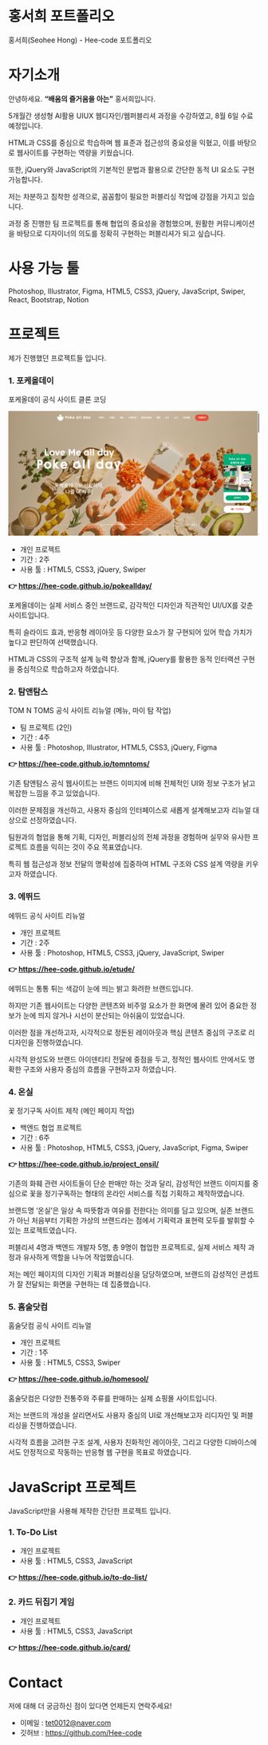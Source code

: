 # 홍서희 포트폴리오
홍서희(Seohee Hong) - Hee-code 포트폴리오


# 자기소개
안녕하세요. **“배움의 즐거움을 아는”** 홍서희입니다.

5개월간 생성형 AI활용 UIUX 웹디자인/웹퍼블리셔 과정을 수강하였고, 8월 6일 수료 예정입니다.

HTML과 CSS를 중심으로 학습하며 웹 표준과 접근성의 중요성을 익혔고, 이를 바탕으로 웹사이트를 구현하는 역량을 키웠습니다.

또한, jQuery와 JavaScript의 기본적인 문법과 활용으로 간단한 동적 UI 요소도 구현 가능합니다.

저는 차분하고 침착한 성격으로, 꼼꼼함이 필요한 퍼블리싱 작업에 강점을 가지고 있습니다.

과정 중 진행한 팀 프로젝트를 통해 협업의 중요성을 경험했으며, 원활한 커뮤니케이션을 바탕으로 디자이너의 의도를 정확히 구현하는 퍼블리셔가 되고 싶습니다.


# 사용 가능 툴
Photoshop, Illustrator, Figma, HTML5, CSS3, jQuery, JavaScript, Swiper, React, Bootstrap, Notion


# 프로젝트
제가 진행했던 프로젝트들 입니다.


### 1. 포케올데이
포케올데이 공식 사이트 클론 코딩

![포케올데이](images/pokeallday.png)
- 개인 프로젝트
- 기간 : 2주
- 사용 툴 : HTML5, CSS3, jQuery, Swiper

**👉 https://hee-code.github.io/pokeallday/**
  
포케올데이는 실제 서비스 중인 브랜드로, 감각적인 디자인과 직관적인 UI/UX를 갖춘 사이트입니다.

특히 슬라이드 효과, 반응형 레이아웃 등 다양한 요소가 잘 구현되어 있어 학습 가치가 높다고 판단하여 선택했습니다.

HTML과 CSS의 구조적 설계 능력 향상과 함께, jQuery를 활용한 동적 인터랙션 구현을 중심적으로 학습하고자 하였습니다.


### 2. 탐앤탐스
TOM N TOMS 공식 사이트 리뉴얼 (메뉴, 마이 탐 작업)
- 팀 프로젝트 (2인)
- 기간 : 4주
- 사용 툴 : Photoshop, Illustrator, HTML5, CSS3, jQuery, Figma

**👉 https://hee-code.github.io/tomntoms/**

기존 탐앤탐스 공식 웹사이트는 브랜드 이미지에 비해 전체적인 UI와 정보 구조가 낡고 복잡한 느낌을 주고 있었습니다.

이러한 문제점을 개선하고, 사용자 중심의 인터페이스로 새롭게 설계해보고자 리뉴얼 대상으로 선정하였습니다.

팀원과의 협업을 통해 기획, 디자인, 퍼블리싱의 전체 과정을 경험하며 실무와 유사한 프로젝트 흐름을 익히는 것이 주요 목표였습니다.

특히 웹 접근성과 정보 전달의 명확성에 집중하여 HTML 구조와 CSS 설계 역량을 키우고자 하였습니다.


### 3. 에뛰드
에뛰드 공식 사이트 리뉴얼
- 개인 프로젝트
- 기간 : 2주
- 사용 툴 : Photoshop, HTML5, CSS3, jQuery, JavaScript, Swiper

**👉 https://hee-code.github.io/etude/**

에뛰드는 통통 튀는 색감이 눈에 띄는 밝고 화려한 브랜드입니다.

하지만 기존 웹사이트는 다양한 콘텐츠와 비주얼 요소가 한 화면에 몰려 있어 중요한 정보가 눈에 띄지 않거나 시선이 분산되는 아쉬움이 있었습니다.

이러한 점을 개선하고자, 시각적으로 정돈된 레이아웃과 핵심 콘텐츠 중심의 구조로 리디자인을 진행하였습니다.

시각적 완성도와 브랜드 아이덴티티 전달에 중점을 두고, 정적인 웹사이트 안에서도 명확한 구조와 사용자 중심의 흐름을 구현하고자 하였습니다.


### 4. 온실
꽃 정기구독 사이트 제작 (메인 페이지 작업)
- 백엔드 협업 프로젝트
- 기간 : 6주
- 사용 툴 : Photoshop, HTML5, CSS3, jQuery, JavaScript, Figma, Swiper

**👉 https://hee-code.github.io/project_onsil/**

기존의 화훼 관련 사이트들이 단순 판매만 하는 것과 달리, 감성적인 브랜드 이미지를 중심으로 꽃을 정기구독하는 형태의 온라인 서비스를 직접 기획하고 제작하였습니다.

브랜드명 ‘온실’은 일상 속 따뜻함과 여유를 전한다는 의미를 담고 있으며, 실존 브랜드가 아닌 처음부터 기획한 가상의 브랜드라는 점에서 기획력과 표현력 모두를 발휘할 수 있는 프로젝트였습니다.

퍼블리셔 4명과 백엔드 개발자 5명, 총 9명이 협업한 프로젝트로, 실제 서비스 제작 과정과 유사하게 역할을 나누어 작업했습니다.

저는 메인 페이지의 디자인 기획과 퍼블리싱을 담당하였으며, 브랜드의 감성적인 콘셉트가 잘 전달되는 화면을 구현하는 데 집중했습니다.


### 5. 홈술닷컴
홈술닷컴 공식 사이트 리뉴얼
- 개인 프로젝트
- 기간 : 1주
- 사용 툴 : HTML5, CSS3, Swiper

**👉 https://hee-code.github.io/homesool/**

홈술닷컴은 다양한 전통주와 주류를 판매하는 실제 쇼핑몰 사이트입니다.

저는 브랜드의 개성을 살리면서도 사용자 중심의 UI로 개선해보고자 리디자인 및 퍼블리싱을 진행하였습니다.

시각적 흐름을 고려한 구조 설계, 사용자 친화적인 레이아웃, 그리고 다양한 디바이스에서도 안정적으로 작동하는 반응형 웹 구현을 목표로 하였습니다.


# JavaScript 프로젝트
JavaScript만을 사용해 제작한 간단한 프로젝트 입니다.

### 1. To-Do List
- 개인 프로젝트
- 사용 툴 : HTML5, CSS3, JavaScript
  
**👉 https://hee-code.github.io/to-do-list/**

### 2. 카드 뒤집기 게임
- 개인 프로젝트
- 사용 툴 : HTML5, CSS3, JavaScript
  
**👉 https://hee-code.github.io/card/**


# Contact
저에 대해 더 궁금하신 점이 있다면 언제든지 연락주세요!

- 이메일 : tet0012@naver.com
- 깃허브 : https://github.com/Hee-code
